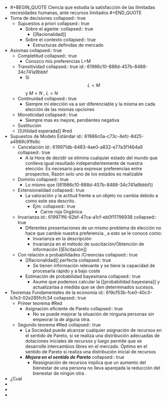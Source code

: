 - #+BEGIN_QUOTE
  Ciencia que estudia la satisfacción de las ilimitadas necesidades humanas, ante recursos limitados
  #+END_QUOTE
- Toma de decisiones
  collapsed:: true
	- Supuestos a priori
	  collapsed:: true
		- Sobre el agente: 
		  collapsed:: true
			- [[Racionalidad]]
		- Sobre el contexto 
		  collapsed:: true
			- Estructuras definidas de mercado
- Axiomas
  collapsed:: true
	- Completitud
	  collapsed:: true
		- Conozco mis preferencias  L<M
	- Transitividad
	  collapsed:: true
	  id:: 61986c10-888d-457b-8488-34c741a9bbbf
		- Si $$L<M$$ y $M<N$ , $L<N$
	- Continuidad
	  collapsed:: true
		- Siempre mi elección va  a ser diferenciable y la misma en  cada elección de las mismas opciones
	- Monoticidad
	  collapsed:: true
		- Siempre mas es mejore, pendientes negativa
	- Sustitución
	- [[Utilidad esperada]] #red
- Supuestos de Modelo Estándar
  id:: 61986c0a-c73c-4efc-8d25-a4989c91fe8c
	- [](#1.) Cancelación
	  id:: 619971db-6483-4ae0-a832-e77a3f1464a9
	  collapsed:: true
		- A la Hora de decidir se elimina cualquier estado  del mundo que conlleva igual resultado independientemente de nuestra elección. Es necesario para expresar preferencias entre prospectos, Razón solo uno de los estados es realizable
	- [](#2.)Dominio
	  collapsed:: true
		- Lo mismo que ((61986c10-888d-457b-8488-34c741a9bbbf))
	- [](#3.) Extensionalidad
	  collapsed:: true
		- La valoración y  la actitud frente a un objeto no cambia debido a como este sea descrito.
			- Ejm:
			  collapsed:: true
				- Carne roja Orgánica
	- [](#4.) Invarianza
	  id:: 619971f6-62bf-47ca-a1cf-eb0f11796938
	  collapsed:: true
		- Diferentes presentaciones de un mismo problema de elección no hace que cambie nuestra preferencia , a esto se le conoce como:
			- Invarianza en la descripción
			- Invarianza en el método de suscitación/Obtención de información [[Elicitación]]
	- [](#5.) Con relación a probabilidades /Creencias
	  collapsed:: true
		- [[Racionalidad]]  perfecta
		  collapsed:: true
			- Se tienen información relevante y se tiene la capacidad de procesarla rápido y a bajo coste
		- Estimación de probabilidad bayesinana 
		  collapsed:: true
			- Asume que podemos calcular la  [[probabilidad bayesiana]]  y actualizarlaa a medida que se den determinados sucesos.
- Teoremas Fundamentales de la economía
  id:: 619cf53b-fce0-40c3-b7e3-02e285fcfc34
  collapsed:: true
	- Primer teorema #Red
		- Asignación eficiente de Pareto
		  collapsed:: true
			- No se puede mejorar la situación de ninguna personas sin empeorar la de alguna otra.
	- Segundo teorema #Red
	  collapsed:: true
		- La Sociedad puede alcanzar cualquier asignación de recursos en el sentido de Pareto, si se realiza una distribución adecuadas de dotaciones iniciales de recursos y luego permite que se desarrolle  intercambios libres en el mercado. Óptimo en el sentido de Pareto si realiza una distribución inicial de recursos
		- ***Mejora en el sentido de Pareto***
		  collapsed:: true
			- Reasignación de recursos implica que un aumento del bienestar de una persona no lleva aparejada la reducción del bienestar de ningún otra .
- ¿Cual
-
-
-